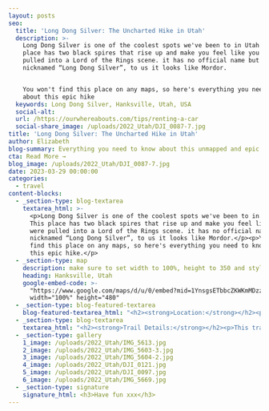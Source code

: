 ```yaml
---
layout: posts
seo:
  title: 'Long Dong Silver: The Uncharted Hike in Utah'
  description: >-
    Long Dong Silver is one of the coolest spots we've been to in Utah!! This
    place has two black spires that rise up and make you feel like you were
    pulled into a Lord of the Rings scene. it has no official name but is
    nicknamed “Long Dong Silver”, to us it looks like Mordor.


    You won't find this place on any maps, so here's everything you need to know
    about this epic hike
  keywords: Long Dong Silver, Hanksville, Utah, USA
  social-alt:
  url: /https://ourwhereabouts.com/tips/renting-a-car
  social-share_image: /uploads/2022_Utah/DJI_0087-7.jpg
title: 'Long Dong Silver: The Uncharted Hike in Utah'
author: Elizabeth
blog-summary: Everything you need to know about this unmapped and epic hike
cta: Read More →
blog_image: /uploads/2022_Utah/DJI_0087-7.jpg
date: 2023-03-29 00:00:00
categories:
  - travel
content-blocks:
  - _section-type: blog-textarea
    textarea_html: >-
      <p>Long Dong Silver is one of the coolest spots we've been to in Utah!!
      This place has two black spires that rise up and make you feel like you
      were pulled into a Lord of the Rings scene. it has no official name but is
      nicknamed “Long Dong Silver”, to us it looks like Mordor.</p><p>You won't
      find this place on any maps, so here's everything you need to know about
      this epic hike.</p>
  - _section-type: map
    description: make sure to set width to 100%, height to 350 and style to border 2
    heading: Hanksville, Utah
    google-embed-code: >-
      "https://www.google.com/maps/d/u/0/embed?mid=1YnsgsETbbcZKWKmMDzzD3YepoV6RWP4&ehbc=2E312F"
      width="100%" height="480"
  - _section-type: blog-featured-textarea
    blog-featured-textarea_html: "<h2><strong>Location:</strong></h2><p>•9 mins from Hanksville.<br />•1 hr 49 min from Moab.<br />•34 min from Capitol Reef National Park.</p><p>\_</p><h2><strong>How to get there:</strong></h2><p>Drive 8 miles on Route 24 to the following coordinates 38.3695667, -110.8405937 and park on the right side. Then walk 2 miles to the following coordinates: 38.3938608, -110.8322735. If you've got a 4x4 you can get closer and walk less.</p><p>\_</p><h2><strong>Where to stay:</strong></h2><p>Hanksville - Whispering Sand Motel<br />We loved our stay here. It is in a great location, rooms were clean and spacious.&nbsp;<br /><strong>•Price:</strong>&nbsp;$166.39 per night.</p><p>\_</p><h2><strong>Where to eat:</strong></h2><p>Hanksville - Stan's Burger Shak.<br />We didn't expect much of this place, but the menu was pretty large and the food was SO GOOD! The whole trip we were talking about how we need to go back just for their food!</p>"
  - _section-type: blog-textarea
    textarea_html: "<h2><strong>Trail Details:</strong></h2><p>This trail is unmarked and you won't find it on google maps or Alltrails.<br /><strong>•Length: </strong>4.2 miles<br /><strong>•Duration: </strong>2.5-3 hours.<br /><strong>•Difficulty:</strong>&nbsp;Easy.</p><p>\_</p><h2><strong>When to visit:</strong></h2><p>The best time to visit is sunrise or sunsets. We went for sunrise but we heard that sunset is best because the sun sets down directly behind the spire.</p><p>\_</p><h2><strong>Best spot:</strong></h2><p>To get the best shot walk to the far side of the spire up against the back butte’s wall.</p><p>\_</p><h2><strong>Tips:</strong></h2><p>•This is a very remote location so make sure you've downloaded the map before you leave.<br />•Bring a hat, water, and sunscreen because you'll be very exposed.</p><p>\_</p><h2><strong>Things to do in the area:</strong></h2><p>•Factory Butte<br />•Goblin Valley State Park<br />•Moonscape overlook<br />•Bentonite Hills<br />•Mars Desert Research Center.<br />For more details read: <a href=\"https://ourwhereabouts.com/travel/2023/02/21/hidden-gems-in-hanksville-utah.html\">Hidden Gems in Hanksville</a></p>"
  - _section-type: gallery
    1_image: /uploads/2022_Utah/IMG_5613.jpg
    2_image: /uploads/2022_Utah/IMG_5603-3.jpg
    3_image: /uploads/2022_Utah/IMG_5604-2.jpg
    4_image: /uploads/2022_Utah/DJI_0121.jpg
    5_image: /uploads/2022_Utah/DJI_0097.jpg
    6_image: /uploads/2022_Utah/IMG_5669.jpg
  - _section-type: signature
    signature_html: <h3>Have fun xxx</h3>
---
```

